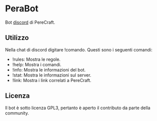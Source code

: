 # PeraBot
Bot [discord](https://discord.gg/ZYYcv42) di PereCraft.

## Utilizzo
Nella chat di discord digitare !comando.
Questi sono i seguenti comandi:
 - !rules: Mostra le regole.
 - !help: Mostra i comandi.
 - !info: Mostra le informazioni del bot.
 - !stat: Mostra le informazioni sul server.
 - !link: Mostra i link correlati a PereCraft.

## Licenza
Il bot è sotto licenza GPL3, pertanto è aperto il contributo da parte della community.


